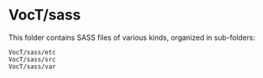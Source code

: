 # VocT/sass

This folder contains SASS files of various kinds, organized in sub-folders:

    VocT/sass/etc
    VocT/sass/src
    VocT/sass/var

